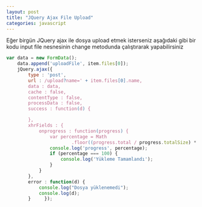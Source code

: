 ```yaml
---
layout: post
title: "JQuery Ajax File Upload"
categories: javascript
---
```


Eğer birgün JQuery ajax ile dosya upload etmek isterseniz aşağıdaki gibi bir kodu input file nesnesinin change metodunda çalıştırarak yapabilirsiniz

```javascript
var data = new FormData();
    data.append('uploadFile', item.files[0]);
    jQuery.ajax({
        type : 'post',
        url : /upload?name=' + item.files[0].name,
        data : data,
        cache : false,
        contentType : false,
        processData : false,
        success : function(d) {

        },
        xhrFields : {
            onprogress : function(progress) {
                var percentage = Math
                        .floor((progress.total / progress.totalSize) * 100);
                console.log('progress', percentage);
                if (percentage === 100) {
                    console.log('Yükleme Tamamlandı');
                }
            }
        },
        error : function(d) {
            console.log("Dosya yüklenemedi");
            console.log(d);
        }     });
```
